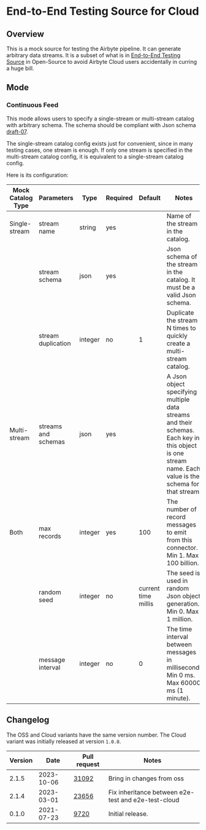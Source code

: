 # End-to-End Testing Source for Cloud

## Overview

This is a mock source for testing the Airbyte pipeline. It can generate arbitrary data streams. It is a subset of what is in [End-to-End Testing Source](e2e-test.md) in Open-Source to avoid Airbyte Cloud users accidentally in curring a huge bill.

## Mode

### Continuous Feed

This mode allows users to specify a single-stream or multi-stream catalog with arbitrary schema. The schema should be compliant with Json schema [draft-07](https://json-schema.org/draft-07/json-schema-release-notes.html).

The single-stream catalog config exists just for convenient, since in many testing cases, one stream is enough. If only one stream is specified in the multi-stream catalog config, it is equivalent to a single-stream catalog config.

Here is its configuration:

| Mock Catalog Type | Parameters          | Type    | Required | Default             | Notes                                                                                                                                                   |
| ----------------- | ------------------- | ------- | -------- | ------------------- | ------------------------------------------------------------------------------------------------------------------------------------------------------- |
| Single-stream     | stream name         | string  | yes      |                     | Name of the stream in the catalog.                                                                                                                      |
|                   | stream schema       | json    | yes      |                     | Json schema of the stream in the catalog. It must be a valid Json schema.                                                                               |
|                   | stream duplication  | integer | no       | 1                   | Duplicate the stream N times to quickly create a multi-stream catalog.                                                                                  |
| Multi-stream      | streams and schemas | json    | yes      |                     | A Json object specifying multiple data streams and their schemas. Each key in this object is one stream name. Each value is the schema for that stream. |
| Both              | max records         | integer | yes      | 100                 | The number of record messages to emit from this connector. Min 1. Max 100 billion.                                                                      |
|                   | random seed         | integer | no       | current time millis | The seed is used in random Json object generation. Min 0. Max 1 million.                                                                                |
|                   | message interval    | integer | no       | 0                   | The time interval between messages in millisecond. Min 0 ms. Max 60000 ms (1 minute).                                                                   |

## Changelog

The OSS and Cloud variants have the same version number. The Cloud variant was initially released at version `1.0.0`.

| Version | Date       | Pull request                                             | Notes                                               |
|---------|------------|----------------------------------------------------------|-----------------------------------------------------|
| 2.1.5   | 2023-10-06 | [31092](https://github.com/airbytehq/airbyte/pull/31092) | Bring in changes from oss                           |
| 2.1.4   | 2023-03-01 | [23656](https://github.com/airbytehq/airbyte/pull/23656) | Fix inheritance between e2e-test and e2e-test-cloud |
| 0.1.0   | 2021-07-23 | [9720](https://github.com/airbytehq/airbyte/pull/9720)   | Initial release.                                    |

